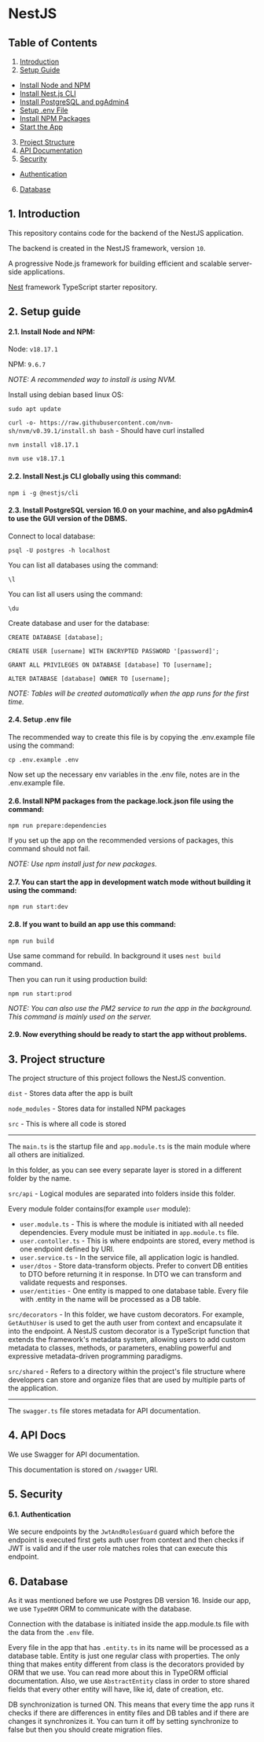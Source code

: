# NestJS

## Table of Contents

1. [Introduction](#introduction)
2. [Setup Guide](#setup-guide)

- [Install Node and NPM](#install-node-and-npm)
- [Install Nest.js CLI](#install-nestjs-cli-globally)
- [Install PostgreSQL and pgAdmin4](#install-postgresql-version-160)
- [Setup .env File](#setup-env-file)
- [Install NPM Packages](#install-npm-packages-from-the-packagelockjson-file)
- [Start the App](#you-can-start-the-app-in-development-watch-mode-without-building-it)

3. [Project Structure](#project-structure)
4. [API Documentation](#api-docs)
5. [Security](#security)

- [Authentication](#authentication)

6. [Database](#database)

## 1. Introduction

This repository contains code for the backend of the NestJS application.

The backend is created in the NestJS framework, version `10`.

A progressive Node.js framework for building efficient and scalable server-side applications.

[Nest](https://github.com/nestjs/nest) framework TypeScript starter repository.

## 2. Setup guide

#### 2.1. Install Node and NPM:

Node: `v18.17.1`

NPM: `9.6.7`

_NOTE: A recommended way to install is using NVM._

Install using debian based linux OS:

`sudo apt update`

`curl -o- https://raw.githubusercontent.com/nvm-sh/nvm/v0.39.1/install.sh bash` - Should have curl installed

`nvm install v18.17.1`

`nvm use v18.17.1`

#### 2.2. Install Nest.js CLI globally using this command:

`npm i -g @nestjs/cli`

#### 2.3. Install PostgreSQL version 16.0 on your machine, and also pgAdmin4 to use the GUI version of the DBMS.

Connect to local database:

`psql -U postgres -h localhost`

You can list all databases using the command:

`\l`

You can list all users using the command:

`\du`

Create database and user for the database:

`CREATE DATABASE [database];`

`CREATE USER [username] WITH ENCRYPTED PASSWORD '[password]';`

`GRANT ALL PRIVILEGES ON DATABASE [database] TO [username];`

`ALTER DATABASE [database] OWNER TO [username];`

_NOTE: Tables will be created automatically when the app runs for the first time._

#### 2.4. Setup .env file

The recommended way to create this file is by copying the .env.example file using the command:

`cp .env.example .env`

Now set up the necessary env variables in the .env file, notes are in the .env.example file.

#### 2.6. Install NPM packages from the package.lock.json file using the command:

`npm run prepare:dependencies`

If you set up the app on the recommended versions of packages, this command should not fail.

_NOTE: Use npm install just for new packages._

#### 2.7. You can start the app in development watch mode without building it using the command:

`npm run start:dev`

#### 2.8. If you want to build an app use this command:

`npm run build`

Use same command for rebuild. In background it uses `nest build` command.

Then you can run it using production build:

`npm run start:prod`

_NOTE: You can also use the PM2 service to run the app in the background. This command is mainly used on the server._

#### 2.9. Now everything should be ready to start the app without problems.

## 3. Project structure

The project structure of this project follows the NestJS convention.

`dist` - Stores data after the app is built

`node_modules` - Stores data for installed NPM packages

`src` - This is where all code is stored

---

The `main.ts` is the startup file and `app.module.ts` is the main module where all others are initialized.

In this folder, as you can see every separate layer is stored in a different folder by the name.

`src/api` - Logical modules are separated into folders inside this folder.

Every module folder contains(for example `user` module):

- `user.module.ts` - This is where the module is initiated with all needed dependencies. Every module must be initiated in `app.module.ts` file.
- `user.contoller.ts` - This is where endpoints are stored, every method is one endpoint defined by URI.
- `user.service.ts` - In the service file, all application logic is handled.
- `user/dtos` - Store data-transform objects. Prefer to convert DB entities to DTO before returning it in response. In DTO we can transform and validate requests and responses.
- `user/entities` - One entity is mapped to one database table. Every file with .entity in the name will be processed as a DB table.

`src/decorators` - In this folder, we have custom decorators. For example, `GetAuthUser` is used to get the auth user from context and encapsulate it into the endpoint. A NestJS custom decorator is a TypeScript function that extends the framework's metadata system, allowing users to add custom metadata to classes, methods, or parameters, enabling powerful and expressive metadata-driven programming paradigms.

`src/shared` - Refers to a directory within the project's file structure where developers can store and organize files that are used by multiple parts of the application.

---

The `swagger.ts` file stores metadata for API documentation.

## 4. API Docs

We use Swagger for API documentation.

This documentation is stored on `/swagger` URI.

## 5. Security

#### 6.1. Authentication

We secure endpoints by the `JwtAndRolesGuard` guard which before the endpoint is executed first gets auth user from context and then checks if JWT is valid and if the user role matches roles that can execute this endpoint.

## 6. Database

As it was mentioned before we use Postgres DB version 16. Inside our app, we use `TypeORM` ORM to communicate with the database.

Connection with the database is initiated inside the app.module.ts file with the data from the `.env` file.

Every file in the app that has `.entity.ts` in its name will be processed as a database table. Entity is just one regular class with properties. The only thing that makes entity different from class is the decorators provided by ORM that we use. You can read more about this in TypeORM official documentation. Also, we use `AbstractEntity` class in order to store shared fields that every other entity will have, like id, date of creation, etc.

DB synchronization is turned ON. This means that every time the app runs it checks if there are differences in entity files and DB tables and if there are changes it synchronizes it. You can turn it off by setting synchronize to false but then you should create migration files.
